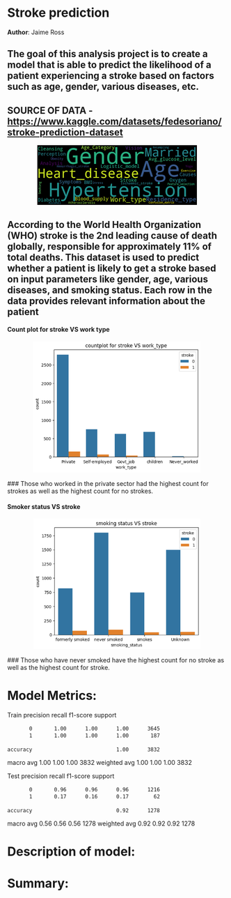# Stroke prediction
**Author**: Jaime Ross

## The goal of this analysis project is to create a model that is able to predict the likelihood of a patient experiencing a stroke based on factors such as age, gender, various diseases, etc.

## SOURCE OF DATA - https://www.kaggle.com/datasets/fedesoriano/stroke-prediction-dataset

<p align = "center"> 
  <img src = "https://github.com/JaimeRoss/Data-Science/blob/main/images.png">
</p>

## According to the World Health Organization (WHO) stroke is the 2nd leading cause of death globally, responsible for approximately 11% of total deaths. This dataset is used to predict whether a patient is likely to get a stroke based on input parameters like gender, age, various diseases, and smoking status. Each row in the data provides relevant information about the patient


#### Count plot for stroke VS work type

<p align = "center"> 
  <img src = "https://github.com/JaimeRoss/Data-Science/blob/main/1.PNG">
</p>
### Those who worked in the private sector had the highest count for strokes as well as the highest count for no strokes.

#### Smoker status VS stroke

<p align = "center"> 
  <img src = "https://github.com/JaimeRoss/Data-Science/blob/main/2.PNG">
</p>
### Those who have never smoked have the highest count for no stroke as well as the highest count for stroke.

# Model Metrics:

Train
               precision    recall  f1-score   support

           0       1.00      1.00      1.00      3645
           1       1.00      1.00      1.00       187

    accuracy                           1.00      3832
   macro avg       1.00      1.00      1.00      3832
weighted avg       1.00      1.00      1.00      3832

Test
               precision    recall  f1-score   support

           0       0.96      0.96      0.96      1216
           1       0.17      0.16      0.17        62

    accuracy                           0.92      1278
   macro avg       0.56      0.56      0.56      1278
weighted avg       0.92      0.92      0.92      1278



# Description of model:
##

# Summary:
##
